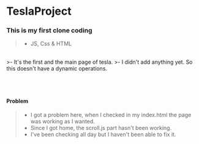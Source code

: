 # TeslaProject

### This is my first clone coding
>- JS, Css & HTML
<br>
>- It's the first and the main page of tesla. 
>- I didn't add anything yet. So this doesn't have a dynamic operations.

<br><br>
#### Problem
>- I got a problem here, when I checked in my index.html the page was working as I wanted.
>- Since I got home, the scroll.js part hasn't been working. 
>- I've been checking all day but I haven't been able to fix it.

